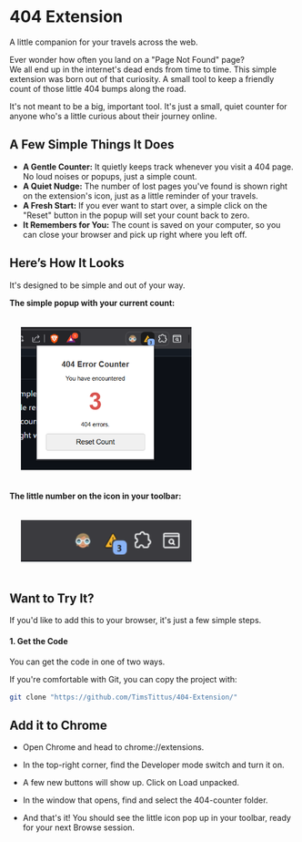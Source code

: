 # 404 Extension

A little companion for your travels across the web.

Ever wonder how often you land on a "Page Not Found" page? <br>
We all end up in the internet's dead ends from time to time. This simple extension was born out of that curiosity. A small tool to keep a friendly count of those little 404 bumps along the road.

It's not meant to be a big, important tool. It's just a small, quiet counter for anyone who's a little curious about their journey online.

## A Few Simple Things It Does

* **A Gentle Counter:** It quietly keeps track whenever you visit a 404 page. No loud noises or popups, just a simple count.
* **A Quiet Nudge:** The number of lost pages you've found is shown right on the extension's icon, just as a little reminder of your travels.
* **A Fresh Start:** If you ever want to start over, a simple click on the "Reset" button in the popup will set your count back to zero.
* **It Remembers for You:** The count is saved on your computer, so you can close your browser and pick up right where you left off.

## Here’s How It Looks

It's designed to be simple and out of your way.

**The simple popup with your current count:**
<div align="left" style="padding: 20px;">
  <img src="2.png" alt="Popup showing the count" width="300">
</div>

**The little number on the icon in your toolbar:**
<div align="left" style="padding: 20px;">
  <img src="1.png" alt="Popup showing the count" width="300">
</div>

## Want to Try It?

If you'd like to add this to your browser, it's just a few simple steps.

#### 1. Get the Code

You can get the code in one of two ways.

If you're comfortable with Git, you can copy the project with:
```bash
git clone "https://github.com/TimsTittus/404-Extension/"
```
## Add it to Chrome
* Open Chrome and head to chrome://extensions.

* In the top-right corner, find the Developer mode switch and turn it on.

* A few new buttons will show up. Click on Load unpacked.

* In the window that opens, find and select the 404-counter folder.

* And that's it! You should see the little icon pop up in your toolbar, ready for your next Browse session.
